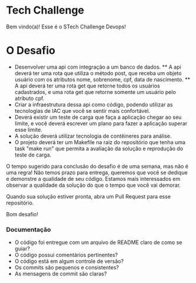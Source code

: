 # Tech Challenge 

Bem vindo(a)! Esse é o STech Challenge Devops!

# O Desafio

* Desenvolver uma api com integração a um banco de dados.
** A api deverá ter uma rota que utiliza o método post, que receba um objeto usuário com os atributos nome, sobrenome, cpf, data de nascimento.
** A api deverá ter uma rota get que retorne todos os usuários cadastrados, e uma rota get que retorne somente um usuário pelo atributo cpf.
* Criar a infraestrutura dessa api como código, podendo utilizar as tecnologias de IAC que você se sentir mais confortável.
* Deverá existir um teste de carga que faça a aplicação chegar ao seu limite, e você deverá escrever um plano para fazer a aplicação superar esse limite.
* A solução deverá utilizar tecnologia de contêineres para análise.
* O projeto deverá ter um Makefile na raiz do repositório que tenha uma task "make run" que permita a avaliação da solução e reprodução do teste de carga.

O tempo sugerido para conclusão do desafio é de uma semana, mas não é uma regra! Não temos prazo para entrega, queremos que você se dedique e demonstre a qualidade de seu código. 
Estamos mais interessados em observar a qualidade da solução do que o tempo que você vai demorar.

Quando sua solução estiver pronta, abra um Pull Request para esse repositório.

Bom desafio!

### Documentação

* O código foi entregue com um arquivo de README claro de como se guiar?
* O código possui comentários pertinentes?
* O código está em algum controle de versão?
* Os commits são pequenos e consistentes?
* As mensagens de commit são claras?
